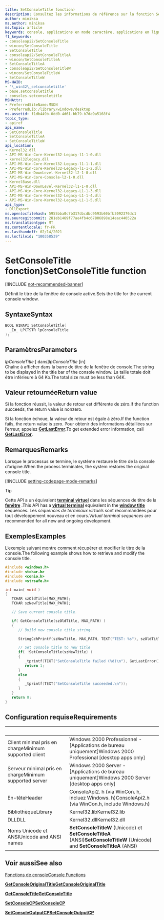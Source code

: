 ```yaml
---
title: SetConsoleTitle fonction)
description: Consultez les informations de référence sur la fonction SetConsoleTitle, qui définit le titre de la fenêtre de console active.
author: miniksa
ms.author: miniksa
ms.topic: article
keywords: console, applications en mode caractère, applications en ligne de commande, applications de terminal, API console
f1_keywords:
- consoleapi2/SetConsoleTitle
- wincon/SetConsoleTitle
- SetConsoleTitle
- consoleapi2/SetConsoleTitleA
- wincon/SetConsoleTitleA
- SetConsoleTitleA
- consoleapi2/SetConsoleTitleW
- wincon/SetConsoleTitleW
- SetConsoleTitleW
MS-HAID:
- '\_win32\_setconsoletitle'
- base.setconsoletitle
- consoles.setconsoletitle
MSHAttr:
- PreferredSiteName:MSDN
- PreferredLib:/library/windows/desktop
ms.assetid: f1db449b-0dd0-4d61-bb79-b7da9a5168f4
topic_type:
- apiref
api_name:
- SetConsoleTitle
- SetConsoleTitleA
- SetConsoleTitleW
api_location:
- Kernel32.dll
- API-MS-Win-Core-Kernel32-Legacy-l1-1-0.dll
- kernel32legacy.dll
- API-MS-Win-Core-Kernel32-Legacy-l1-1-1.dll
- API-MS-Win-Core-Kernel32-Legacy-l1-1-2.dll
- API-MS-Win-DownLevel-Kernel32-l2-1-0.dll
- API-MS-Win-Core-Console-l2-1-0.dll
- KernelBase.dll
- API-MS-Win-DownLevel-Kernel32-l1-1-0.dll
- API-MS-Win-Core-Kernel32-Legacy-L1-1-3.dll
- API-MS-Win-Core-Kernel32-Legacy-L1-1-4.dll
- API-MS-Win-Core-Kernel32-Legacy-L1-1-5.dll
api_type:
- DllExport
ms.openlocfilehash: 5955bba0c7b317dbcdbc9593b60bfb3092376dc1
ms.sourcegitcommit: 281eb1469f77ae4fb4c67806898e14eac440522a
ms.translationtype: MT
ms.contentlocale: fr-FR
ms.lasthandoff: 02/14/2021
ms.locfileid: "100358539"
---
```

# <a name="setconsoletitle-function"></a><span data-ttu-id="b32da-104">SetConsoleTitle fonction)</span><span class="sxs-lookup"><span data-stu-id="b32da-104">SetConsoleTitle function</span></span>

[!INCLUDE [not-recommended-banner](./includes/not-recommended-banner.md)]

<span data-ttu-id="b32da-105">Définit le titre de la fenêtre de console active.</span><span class="sxs-lookup"><span data-stu-id="b32da-105">Sets the title for the current console window.</span></span>

## <a name="syntax"></a><span data-ttu-id="b32da-106">Syntaxe</span><span class="sxs-lookup"><span data-stu-id="b32da-106">Syntax</span></span>

```C
BOOL WINAPI SetConsoleTitle(
  _In_ LPCTSTR lpConsoleTitle
);
```

## <a name="parameters"></a><span data-ttu-id="b32da-107">Paramètres</span><span class="sxs-lookup"><span data-stu-id="b32da-107">Parameters</span></span>

<span data-ttu-id="b32da-108">*lpConsoleTitle* \[ dans\]</span><span class="sxs-lookup"><span data-stu-id="b32da-108">*lpConsoleTitle* \[in\]</span></span>  
<span data-ttu-id="b32da-109">Chaîne à afficher dans la barre de titre de la fenêtre de console.</span><span class="sxs-lookup"><span data-stu-id="b32da-109">The string to be displayed in the title bar of the console window.</span></span> <span data-ttu-id="b32da-110">La taille totale doit être inférieure à 64 Ko.</span><span class="sxs-lookup"><span data-stu-id="b32da-110">The total size must be less than 64K.</span></span>

## <a name="return-value"></a><span data-ttu-id="b32da-111">Valeur retournée</span><span class="sxs-lookup"><span data-stu-id="b32da-111">Return value</span></span>

<span data-ttu-id="b32da-112">Si la fonction réussit, la valeur de retour est différente de zéro.</span><span class="sxs-lookup"><span data-stu-id="b32da-112">If the function succeeds, the return value is nonzero.</span></span>

<span data-ttu-id="b32da-113">Si la fonction échoue, la valeur de retour est égale à zéro.</span><span class="sxs-lookup"><span data-stu-id="b32da-113">If the function fails, the return value is zero.</span></span> <span data-ttu-id="b32da-114">Pour obtenir des informations détaillées sur l’erreur, appelez [**GetLastError**](/windows/win32/api/errhandlingapi/nf-errhandlingapi-getlasterror).</span><span class="sxs-lookup"><span data-stu-id="b32da-114">To get extended error information, call [**GetLastError**](/windows/win32/api/errhandlingapi/nf-errhandlingapi-getlasterror).</span></span>

## <a name="remarks"></a><span data-ttu-id="b32da-115">Remarques</span><span class="sxs-lookup"><span data-stu-id="b32da-115">Remarks</span></span>

<span data-ttu-id="b32da-116">Lorsque le processus se termine, le système restaure le titre de la console d’origine.</span><span class="sxs-lookup"><span data-stu-id="b32da-116">When the process terminates, the system restores the original console title.</span></span>

[!INCLUDE [setting-codepage-mode-remarks](./includes/setting-codepage-mode-remarks.md)]

> [!TIP]
> <span data-ttu-id="b32da-117">Cette API a un équivalent **[terminal virtuel](console-virtual-terminal-sequences.md)** dans les séquences de titre de la **[fenêtre](console-virtual-terminal-sequences.md#window-title)** .</span><span class="sxs-lookup"><span data-stu-id="b32da-117">This API has a **[virtual terminal](console-virtual-terminal-sequences.md)** equivalent in the **[window title](console-virtual-terminal-sequences.md#window-title)** sequences.</span></span> <span data-ttu-id="b32da-118">Les _séquences de terminaux virtuels_ sont recommandées pour tout développement nouveau et en cours.</span><span class="sxs-lookup"><span data-stu-id="b32da-118">_Virtual terminal sequences_ are recommended for all new and ongoing development.</span></span>

## <a name="examples"></a><span data-ttu-id="b32da-119">Exemples</span><span class="sxs-lookup"><span data-stu-id="b32da-119">Examples</span></span>

<span data-ttu-id="b32da-120">L’exemple suivant montre comment récupérer et modifier le titre de la console.</span><span class="sxs-lookup"><span data-stu-id="b32da-120">The following example shows how to retrieve and modify the console title.</span></span>

```C
#include <windows.h>
#include <tchar.h>
#include <conio.h>
#include <strsafe.h>

int main( void )
{
   TCHAR szOldTitle[MAX_PATH];
   TCHAR szNewTitle[MAX_PATH];

   // Save current console title.

   if( GetConsoleTitle(szOldTitle, MAX_PATH) )
   {
      // Build new console title string.

      StringCchPrintf(szNewTitle, MAX_PATH, TEXT("TEST: %s"), szOldTitle);

      // Set console title to new title
      if( !SetConsoleTitle(szNewTitle) )
      {
         _tprintf(TEXT("SetConsoleTitle failed (%d)\n"), GetLastError());
         return 1;
      }
      else
      {
         _tprintf(TEXT("SetConsoleTitle succeeded.\n"));
      }
   }
   return 0;
}
```

## <a name="requirements"></a><span data-ttu-id="b32da-121">Configuration requise</span><span class="sxs-lookup"><span data-stu-id="b32da-121">Requirements</span></span>

| &nbsp; | &nbsp; |
|-|-|
| <span data-ttu-id="b32da-122">Client minimal pris en charge</span><span class="sxs-lookup"><span data-stu-id="b32da-122">Minimum supported client</span></span> | <span data-ttu-id="b32da-123">Windows 2000 Professionnel - \[Applications de bureau uniquement\]</span><span class="sxs-lookup"><span data-stu-id="b32da-123">Windows 2000 Professional \[desktop apps only\]</span></span> |
| <span data-ttu-id="b32da-124">Serveur minimal pris en charge</span><span class="sxs-lookup"><span data-stu-id="b32da-124">Minimum supported server</span></span> | <span data-ttu-id="b32da-125">Windows 2000 Server - \[Applications de bureau uniquement\]</span><span class="sxs-lookup"><span data-stu-id="b32da-125">Windows 2000 Server \[desktop apps only\]</span></span> |
| <span data-ttu-id="b32da-126">En-tête</span><span class="sxs-lookup"><span data-stu-id="b32da-126">Header</span></span> | <span data-ttu-id="b32da-127">ConsoleApi2. h (via WinCon. h, incluez Windows. h)</span><span class="sxs-lookup"><span data-stu-id="b32da-127">ConsoleApi2.h (via WinCon.h, include Windows.h)</span></span> |
| <span data-ttu-id="b32da-128">Bibliothèque</span><span class="sxs-lookup"><span data-stu-id="b32da-128">Library</span></span> | <span data-ttu-id="b32da-129">Kernel32.lib</span><span class="sxs-lookup"><span data-stu-id="b32da-129">Kernel32.lib</span></span> |
| <span data-ttu-id="b32da-130">DLL</span><span class="sxs-lookup"><span data-stu-id="b32da-130">DLL</span></span> | <span data-ttu-id="b32da-131">Kernel32.dll</span><span class="sxs-lookup"><span data-stu-id="b32da-131">Kernel32.dll</span></span> |
| <span data-ttu-id="b32da-132">Noms Unicode et ANSI</span><span class="sxs-lookup"><span data-stu-id="b32da-132">Unicode and ANSI names</span></span> | <span data-ttu-id="b32da-133">**SetConsoleTitleW** (Unicode) et **SetConsoleTitleA** (ANSI)</span><span class="sxs-lookup"><span data-stu-id="b32da-133">**SetConsoleTitleW** (Unicode) and **SetConsoleTitleA** (ANSI)</span></span> |

## <a name="see-also"></a><span data-ttu-id="b32da-134">Voir aussi</span><span class="sxs-lookup"><span data-stu-id="b32da-134">See also</span></span>

[<span data-ttu-id="b32da-135">Fonctions de console</span><span class="sxs-lookup"><span data-stu-id="b32da-135">Console Functions</span></span>](console-functions.md)

[<span data-ttu-id="b32da-136">**GetConsoleOriginalTitle**</span><span class="sxs-lookup"><span data-stu-id="b32da-136">**GetConsoleOriginalTitle**</span></span>](getconsoleoriginaltitle.md)

[<span data-ttu-id="b32da-137">**GetConsoleTitle**</span><span class="sxs-lookup"><span data-stu-id="b32da-137">**GetConsoleTitle**</span></span>](getconsoletitle.md)

[<span data-ttu-id="b32da-138">**SetConsoleCP**</span><span class="sxs-lookup"><span data-stu-id="b32da-138">**SetConsoleCP**</span></span>](setconsolecp.md)

[<span data-ttu-id="b32da-139">**SetConsoleOutputCP**</span><span class="sxs-lookup"><span data-stu-id="b32da-139">**SetConsoleOutputCP**</span></span>](setconsoleoutputcp.md)